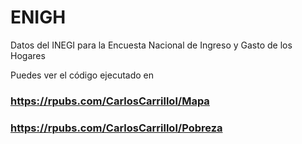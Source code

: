 # ENIGH

Datos del INEGI para la Encuesta Nacional de Ingreso y Gasto de los Hogares

Puedes ver el código ejecutado en
### https://rpubs.com/CarlosCarrillol/Mapa
### https://rpubs.com/CarlosCarrillol/Pobreza
